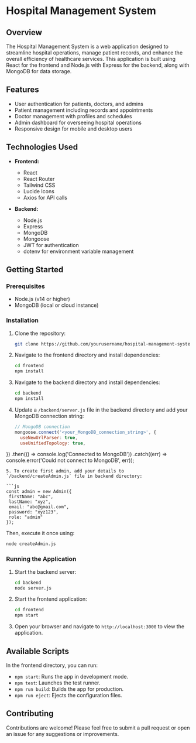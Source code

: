 # Hospital Management System

## Overview

The Hospital Management System is a web application designed to streamline hospital operations, manage patient records, and enhance the overall efficiency of healthcare services. This application is built using React for the frontend and Node.js with Express for the backend, along with MongoDB for data storage.

## Features

- User authentication for patients, doctors, and admins
- Patient management including records and appointments
- Doctor management with profiles and schedules
- Admin dashboard for overseeing hospital operations
- Responsive design for mobile and desktop users

## Technologies Used

- **Frontend:**
  - React
  - React Router
  - Tailwind CSS
  - Lucide Icons
  - Axios for API calls

- **Backend:**
  - Node.js
  - Express
  - MongoDB
  - Mongoose
  - JWT for authentication
  - dotenv for environment variable management

## Getting Started

### Prerequisites

- Node.js (v14 or higher)
- MongoDB (local or cloud instance)

### Installation

1. Clone the repository:

   ```bash
   git clone https://github.com/yourusername/hospital-management-system.git
   ```

2. Navigate to the frontend directory and install dependencies:

   ```bash
   cd frontend
   npm install
   ```

3. Navigate to the backend directory and install dependencies:

   ```bash
   cd backend
   npm install
   ```

4. Update a `/backend/server.js` file in the backend directory and add your MongoDB connection string:

   ```js
   // MongoDB connection
   mongoose.connect('<your_MongoDB_connection_string>', {
     useNewUrlParser: true,
     useUnifiedTopology: true,
  })
  .then(() => console.log('Connected to MongoDB'))
  .catch((err) => console.error('Could not connect to MongoDB', err));
   ```
5. To create first admin, add your details to `/backend/createAdmin.js` file in backend directory:

  ```js
  const admin = new Admin({
    firstName: "abc",
    lastName: "xyz",
    email: "abc@gmail.com",
    password: "xyz123", 
    role: "admin"
  });
  ```

  Then, execute it once using:

  ```bash
  node createAdmin.js
  ```

### Running the Application

1. Start the backend server:

   ```bash
   cd backend
   node server.js
   ```

2. Start the frontend application:

   ```bash
   cd frontend
   npm start
   ```

3. Open your browser and navigate to `http://localhost:3000` to view the application.

## Available Scripts

In the frontend directory, you can run:

- `npm start`: Runs the app in development mode.
- `npm test`: Launches the test runner.
- `npm run build`: Builds the app for production.
- `npm run eject`: Ejects the configuration files.

## Contributing

Contributions are welcome! Please feel free to submit a pull request or open an issue for any suggestions or improvements.
